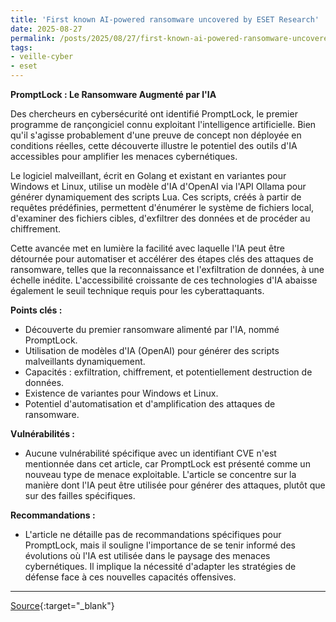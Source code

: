 ```yaml
---
title: 'First known AI-powered ransomware uncovered by ESET Research'
date: 2025-08-27
permalink: /posts/2025/08/27/first-known-ai-powered-ransomware-uncovered-by-eset-research/
tags:
- veille-cyber
- eset
---
```

**PromptLock : Le Ransomware Augmenté par l'IA**

Des chercheurs en cybersécurité ont identifié PromptLock, le premier programme de rançongiciel connu exploitant l'intelligence artificielle. Bien qu'il s'agisse probablement d'une preuve de concept non déployée en conditions réelles, cette découverte illustre le potentiel des outils d'IA accessibles pour amplifier les menaces cybernétiques.

Le logiciel malveillant, écrit en Golang et existant en variantes pour Windows et Linux, utilise un modèle d'IA d'OpenAI via l'API Ollama pour générer dynamiquement des scripts Lua. Ces scripts, créés à partir de requêtes prédéfinies, permettent d'énumérer le système de fichiers local, d'examiner des fichiers cibles, d'exfiltrer des données et de procéder au chiffrement.

Cette avancée met en lumière la facilité avec laquelle l'IA peut être détournée pour automatiser et accélérer des étapes clés des attaques de ransomware, telles que la reconnaissance et l'exfiltration de données, à une échelle inédite. L'accessibilité croissante de ces technologies d'IA abaisse également le seuil technique requis pour les cyberattaquants.

**Points clés :**

*   Découverte du premier ransomware alimenté par l'IA, nommé PromptLock.
*   Utilisation de modèles d'IA (OpenAI) pour générer des scripts malveillants dynamiquement.
*   Capacités : exfiltration, chiffrement, et potentiellement destruction de données.
*   Existence de variantes pour Windows et Linux.
*   Potentiel d'automatisation et d'amplification des attaques de ransomware.

**Vulnérabilités :**

*   Aucune vulnérabilité spécifique avec un identifiant CVE n'est mentionnée dans cet article, car PromptLock est présenté comme un nouveau type de menace exploitable. L'article se concentre sur la manière dont l'IA peut être utilisée pour générer des attaques, plutôt que sur des failles spécifiques.

**Recommandations :**

*   L'article ne détaille pas de recommandations spécifiques pour PromptLock, mais il souligne l'importance de se tenir informé des évolutions où l'IA est utilisée dans le paysage des menaces cybernétiques. Il implique la nécessité d'adapter les stratégies de défense face à ces nouvelles capacités offensives.

---
[Source](https://www.welivesecurity.com/en/ransomware/first-known-ai-powered-ransomware-uncovered-eset-research/){:target="_blank"}
